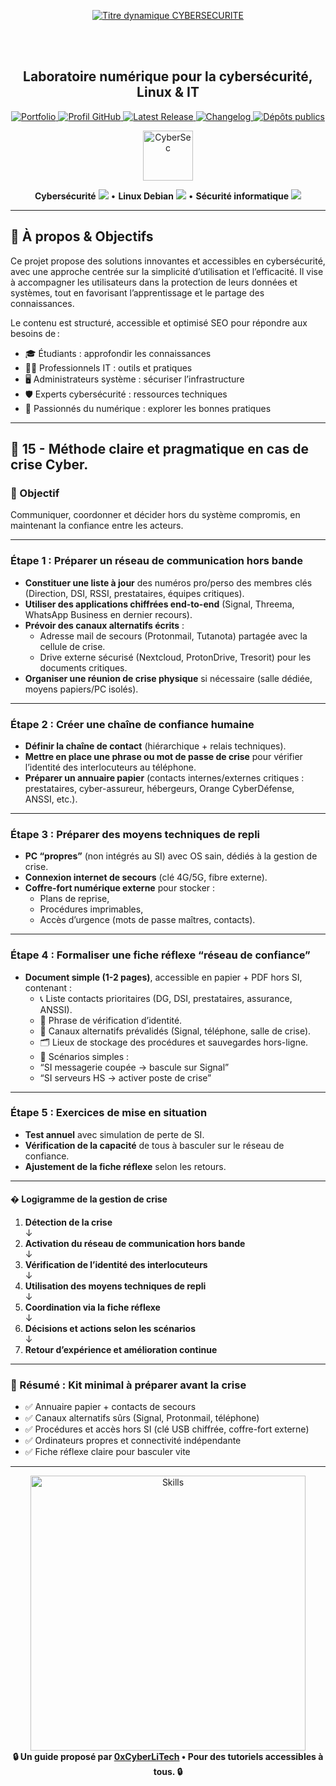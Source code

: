 <div align="center">

  <br></br>
  
  <a href="https://github.com/0xCyberLiTech">
  <img src="https://readme-typing-svg.herokuapp.com?font=JetBrains+Mono&size=50&duration=6000&pause=1000000000&color=FF0048&center=true&vCenter=true&width=1100&lines=%3ECYBERSECURITE_" alt="Titre dynamique CYBERSECURITE" />
  </a>
  
  <br></br>

  <h2>Laboratoire numérique pour la cybersécurité, Linux & IT</h2>
  
  <p align="center">
      <a href="https://0xcyberlitech.github.io/">
        <img src="https://img.shields.io/badge/Portfolio-0xCyberLiTech-181717?logo=github&style=flat-square" alt="Portfolio" />
      </a>
      <a href="https://github.com/0xCyberLiTech">
        <img src="https://img.shields.io/badge/Profil-GitHub-181717?logo=github&style=flat-square" alt="Profil GitHub" />
      </a>
      <a href="https://github.com/0xCyberLiTech/Cybersecurite/releases/latest">
        <img src="https://img.shields.io/github/v/release/0xCyberLiTech/Cybersecurite?label=version" alt="Latest Release" />
      </a>
      <a href="https://github.com/0xCyberLiTech/Cybersecurite/blob/main/CHANGELOG.md">
        <img src="https://img.shields.io/badge/📄%20CHANGELOG-Cybersecurite-blue" alt="Changelog" />
      </a>
      <a href="https://github.com/0xCyberLiTech?tab=repositories">
        <img src="https://img.shields.io/badge/Dépôts-publics-blue?style=flat-square" alt="Dépôts publics" />
      </a>
  </p>

</div>

<!--
Optimisation SEO : mots-clés cybersécurité, Linux, administration système, sécurité informatique, tutoriels, guides, expertise, formation, supervision, Docker, OpenVAS, firewall, proxy, DNS, SSH, Debian, IT, réseau, cryptographie, open source, ressources techniques, étudiants, professionnels, passionnés, crise cyber, méthode, pragmatique.
-->

<div align="center">
  <img src="https://img.icons8.com/fluency/96/000000/cyber-security.png" alt="CyberSec" width="80"/>
</div>

<div align="center">
  <p>
    <strong>Cybersécurité</strong> <img src="https://img.icons8.com/color/24/000000/lock--v1.png"/> • <strong>Linux Debian</strong> <img src="https://img.icons8.com/color/24/000000/linux.png"/> • <strong>Sécurité informatique</strong> <img src="https://img.icons8.com/color/24/000000/shield-security.png"/>
  </p>
</div>

---

## 🚀 À propos & Objectifs

Ce projet propose des solutions innovantes et accessibles en cybersécurité, avec une approche centrée sur la simplicité d’utilisation et l’efficacité. Il vise à accompagner les utilisateurs dans la protection de leurs données et systèmes, tout en favorisant l’apprentissage et le partage des connaissances.

Le contenu est structuré, accessible et optimisé SEO pour répondre aux besoins de :
- 🎓 Étudiants : approfondir les connaissances
- 👨‍💻 Professionnels IT : outils et pratiques
- 🖥️ Administrateurs système : sécuriser l’infrastructure
- 🛡️ Experts cybersécurité : ressources techniques
- 🚀 Passionnés du numérique : explorer les bonnes pratiques

---

## 🧭 15 - **Méthode claire et pragmatique en cas de crise Cyber**.
### 📌 Objectif
Communiquer, coordonner et décider hors du système compromis, en maintenant la confiance entre les acteurs.

---

### Étape 1 : Préparer un réseau de communication hors bande

- **Constituer une liste à jour** des numéros pro/perso des membres clés (Direction, DSI, RSSI, prestataires, équipes critiques).
- **Utiliser des applications chiffrées end-to-end** (Signal, Threema, WhatsApp Business en dernier recours).
- **Prévoir des canaux alternatifs écrits** :
  - Adresse mail de secours (Protonmail, Tutanota) partagée avec la cellule de crise.
  - Drive externe sécurisé (Nextcloud, ProtonDrive, Tresorit) pour les documents critiques.
- **Organiser une réunion de crise physique** si nécessaire (salle dédiée, moyens papiers/PC isolés).

---

### Étape 2 : Créer une chaîne de confiance humaine

- **Définir la chaîne de contact** (hiérarchique + relais techniques).
- **Mettre en place une phrase ou mot de passe de crise** pour vérifier l’identité des interlocuteurs au téléphone.
- **Préparer un annuaire papier** (contacts internes/externes critiques : prestataires, cyber-assureur, hébergeurs, Orange CyberDéfense, ANSSI, etc.).

---

### Étape 3 : Préparer des moyens techniques de repli

- **PC “propres”** (non intégrés au SI) avec OS sain, dédiés à la gestion de crise.
- **Connexion internet de secours** (clé 4G/5G, fibre externe).
- **Coffre-fort numérique externe** pour stocker :
  - Plans de reprise,
  - Procédures imprimables,
  - Accès d’urgence (mots de passe maîtres, contacts).

---

### Étape 4 : Formaliser une fiche réflexe “réseau de confiance”

- **Document simple (1-2 pages)**, accessible en papier + PDF hors SI, contenant :
  - 📞 Liste contacts prioritaires (DG, DSI, prestataires, assurance, ANSSI).
  - 🔑 Phrase de vérification d’identité.
  - 📡 Canaux alternatifs prévalidés (Signal, téléphone, salle de crise).
  - 🗂️ Lieux de stockage des procédures et sauvegardes hors-ligne.
  - 🚦 Scénarios simples :  
   - “SI messagerie coupée → bascule sur Signal”  
   - “SI serveurs HS → activer poste de crise”

---

### Étape 5 : Exercices de mise en situation

- **Test annuel** avec simulation de perte de SI.
- **Vérification de la capacité** de tous à basculer sur le réseau de confiance.
- **Ajustement de la fiche réflexe** selon les retours.

---

#### � Logigramme de la gestion de crise

1. **Détection de la crise**  
  ↓  
2. **Activation du réseau de communication hors bande**  
  ↓  
3. **Vérification de l’identité des interlocuteurs**  
  ↓  
4. **Utilisation des moyens techniques de repli**  
  ↓  
5. **Coordination via la fiche réflexe**  
  ↓  
6. **Décisions et actions selon les scénarios**  
  ↓  
7. **Retour d’expérience et amélioration continue**

---

### 🔑 Résumé : Kit minimal à préparer avant la crise

- ✅ Annuaire papier + contacts de secours
- ✅ Canaux alternatifs sûrs (Signal, Protonmail, téléphone)
- ✅ Procédures et accès hors SI (clé USB chiffrée, coffre-fort externe)
- ✅ Ordinateurs propres et connectivité indépendante
- ✅ Fiche réflexe claire pour basculer vite

---

<div align="center">
  <a href="https://github.com/0xCyberLiTech" target="_blank" rel="noopener">
    <img src="https://skillicons.dev/icons?i=linux,debian,bash,docker,nginx,git,vim,python,markdown" alt="Skills" width="440">
  </a>
</div>

<div align="center">
  <b>🔒 Un guide proposé par <a href="https://github.com/0xCyberLiTech">0xCyberLiTech</a> • Pour des tutoriels accessibles à tous. 🔒</b>
</div>

